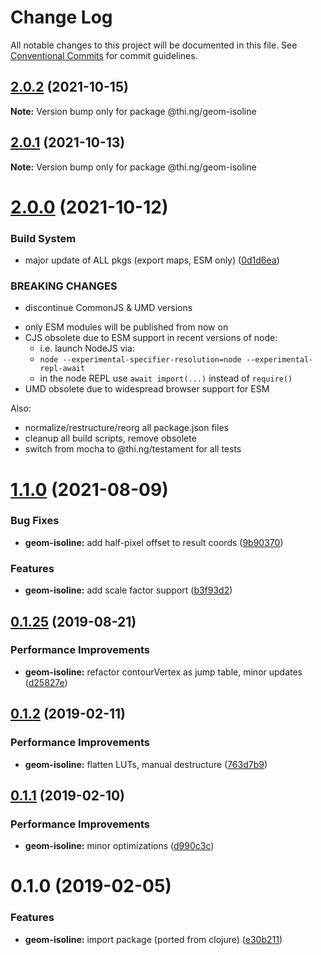# Change Log

All notable changes to this project will be documented in this file.
See [Conventional Commits](https://conventionalcommits.org) for commit guidelines.

## [2.0.2](https://github.com/thi-ng/umbrella/compare/@thi.ng/geom-isoline@2.0.1...@thi.ng/geom-isoline@2.0.2) (2021-10-15)

**Note:** Version bump only for package @thi.ng/geom-isoline





## [2.0.1](https://github.com/thi-ng/umbrella/compare/@thi.ng/geom-isoline@2.0.0...@thi.ng/geom-isoline@2.0.1) (2021-10-13)

**Note:** Version bump only for package @thi.ng/geom-isoline





# [2.0.0](https://github.com/thi-ng/umbrella/compare/@thi.ng/geom-isoline@1.1.4...@thi.ng/geom-isoline@2.0.0) (2021-10-12)


### Build System

* major update of ALL pkgs (export maps, ESM only) ([0d1d6ea](https://github.com/thi-ng/umbrella/commit/0d1d6ea9fab2a645d6c5f2bf2591459b939c09b6))


### BREAKING CHANGES

* discontinue CommonJS & UMD versions

- only ESM modules will be published from now on
- CJS obsolete due to ESM support in recent versions of node:
  - i.e. launch NodeJS via:
  - `node --experimental-specifier-resolution=node --experimental-repl-await`
  - in the node REPL use `await import(...)` instead of `require()`
- UMD obsolete due to widespread browser support for ESM

Also:
- normalize/restructure/reorg all package.json files
- cleanup all build scripts, remove obsolete
- switch from mocha to @thi.ng/testament for all tests






#  [1.1.0](https://github.com/thi-ng/umbrella/compare/@thi.ng/geom-isoline@1.0.1...@thi.ng/geom-isoline@1.1.0) (2021-08-09) 

###  Bug Fixes 

- **geom-isoline:** add half-pixel offset to result coords ([9b90370](https://github.com/thi-ng/umbrella/commit/9b9037048a7664eca20fda50df44e3018323d475)) 

###  Features 

- **geom-isoline:** add scale factor support ([b3f93d2](https://github.com/thi-ng/umbrella/commit/b3f93d20ff56464d2bec86d2de721344872d0cbc)) 

##  [0.1.25](https://github.com/thi-ng/umbrella/compare/@thi.ng/geom-isoline@0.1.24...@thi.ng/geom-isoline@0.1.25) (2019-08-21) 

###  Performance Improvements 

- **geom-isoline:** refactor contourVertex as jump table, minor updates ([d25827e](https://github.com/thi-ng/umbrella/commit/d25827e)) 

##  [0.1.2](https://github.com/thi-ng/umbrella/compare/@thi.ng/geom-isoline@0.1.1...@thi.ng/geom-isoline@0.1.2) (2019-02-11) 

###  Performance Improvements 

- **geom-isoline:** flatten LUTs, manual destructure ([763d7b9](https://github.com/thi-ng/umbrella/commit/763d7b9)) 

##  [0.1.1](https://github.com/thi-ng/umbrella/compare/@thi.ng/geom-isoline@0.1.0...@thi.ng/geom-isoline@0.1.1) (2019-02-10) 

###  Performance Improvements 

- **geom-isoline:** minor optimizations ([d990c3c](https://github.com/thi-ng/umbrella/commit/d990c3c)) 

#  0.1.0 (2019-02-05) 

###  Features 

- **geom-isoline:** import package (ported from clojure) ([e30b211](https://github.com/thi-ng/umbrella/commit/e30b211))
